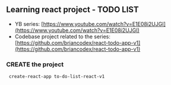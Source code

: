 ## Learning react project - TODO LIST

* YB series: [https://www.youtube.com/watch?v=E1E08i2UJGI](https://www.youtube.com/watch?v=E1E08i2UJGI)
* Codebase project related to the series: [https://github.com/briancodex/react-todo-app-v1](https://github.com/briancodex/react-todo-app-v1)

### CREATE the project
``` create-react-app to-do-list-react-v1```